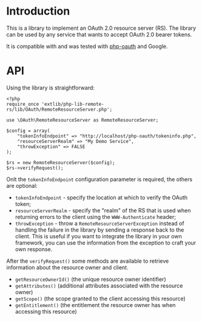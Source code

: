# Introduction
This is a library to implement an OAuth 2.0 resource server (RS). The library
can be used by any service that wants to accept OAuth 2.0 bearer tokens.

It is compatible with and was tested with 
[php-oauth](https://github.com/fkooman/php-oauth) and Google.

# API
Using the library is straightforward:

    <?php
    require_once 'extlib/php-lib-remote-rs/lib/OAuth/RemoteResourceServer.php';

    use \OAuth\RemoteResourceServer as RemoteResourceServer;

    $config = array(
        "tokenInfoEndpoint" => "http://localhost/php-oauth/tokeninfo.php",
        "resourceServerRealm" => "My Demo Service",
        "throwException" => FALSE
    );

    $rs = new RemoteResourceServer($config);
    $rs->verifyRequest();

Onlt the `tokenInfoEndpoint` configuration parameter is required, the others
are optional:

* `tokenInfoEndpoint` - specify the location at which to verify the OAuth token;
* `resourceServerRealm` - specify the "realm" of the RS that is used when 
  returning errors to the client using the `WWW-Authenticate` header;
* `throwException` - throw a `RemoteResourceServerException` instead of handling 
  the failure in the library by sending a response back to the client. This is 
  useful if you want to integrate the library in your own framework, you can
  use the information from the exception to craft your own response.

After the `verifyRequest()` some methods are available to retrieve information
about the resource owner and client.

* `getResourceOwnerId()` (the unique resource owner identifier)
* `getAttributes()` (additional attributes associated with the resource owner)
* `getScope()` (the scope granted to the client accessing this resource)
* `getEntitlement()` (the entitlement the resource owner has when accessing this 
  resource)

